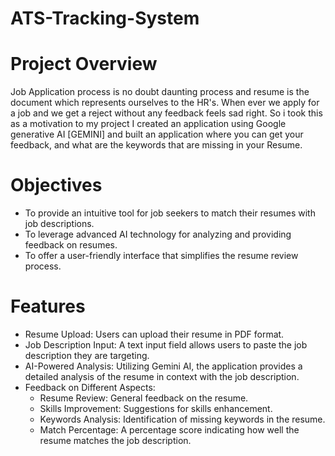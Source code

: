 # ATS-Tracking-System

# Project Overview

Job Application process is no doubt daunting process and resume is the document which represents ourselves to the HR's. When ever we apply for a job and we get a reject without any feedback feels sad right. So i took this as a motivation to my project I created an application using Google generative AI [GEMINI] and built an application where you can get your feedback, and what are the keywords that are missing in your Resume.

# Objectives
+ To provide an intuitive tool for job seekers to match their resumes with job descriptions.
+ To leverage advanced AI technology for analyzing and providing feedback on resumes.
+ To offer a user-friendly interface that simplifies the resume review process.

# Features

+ Resume Upload: Users can upload their resume in PDF format.
+ Job Description Input: A text input field allows users to paste the job description they are targeting.
+ AI-Powered Analysis: Utilizing Gemini AI, the application provides a detailed analysis of the resume in context with the job description.
+ Feedback on Different Aspects:
    * Resume Review: General feedback on the resume.
    * Skills Improvement: Suggestions for skills enhancement.
    * Keywords Analysis: Identification of missing keywords in the resume.
    * Match Percentage: A percentage score indicating how well the resume matches the job description.
